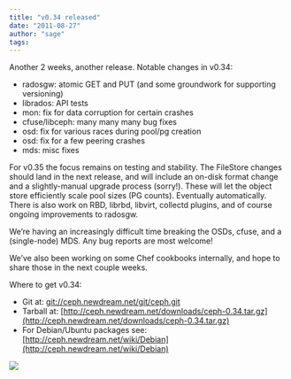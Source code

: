 ```yaml
---
title: "v0.34 released"
date: "2011-08-27"
author: "sage"
tags: 
---
```


Another 2 weeks, another release. Notable changes in v0.34:

- radosgw: atomic GET and PUT (and some groundwork for supporting versioning)
- librados: API tests
- mon: fix for data corruption for certain crashes
- cfuse/libceph: many many many bug fixes
- osd: fix for various races during pool/pg creation
- osd: fix for a few peering crashes
- mds: misc fixes

For v0.35 the focus remains on testing and stability. The FileStore changes should land in the next release, and will include an on-disk format change and a slightly-manual upgrade process (sorry!). These will let the object store efficiently scale pool sizes (PG counts). Eventually automatically. There is also work on RBD, librbd, libvirt, collectd plugins, and of course ongoing improvements to radosgw.

We’re having an increasingly difficult time breaking the OSDs, cfuse, and a (single-node) MDS. Any bug reports are most welcome!

We’ve also been working on some Chef cookbooks internally, and hope to share those in the next couple weeks.

Where to get v0.34:

- Git at: [git://ceph.newdream.net/git/ceph.git](git://ceph.newdream.net/git/ceph.git)
- Tarball at: [http://ceph.newdream.net/downloads/ceph-0.34.tar.gz](http://ceph.newdream.net/downloads/ceph-0.34.tar.gz)
- For Debian/Ubuntu packages see: [http://ceph.newdream.net/wiki/Debian](http://ceph.newdream.net/wiki/Debian)

![](http://track.hubspot.com/__ptq.gif?a=268973&k=14&bu=http://ceph.com&r=http://ceph.com/releases/v0-34-released/&bvt=rss&p=wordpress)
